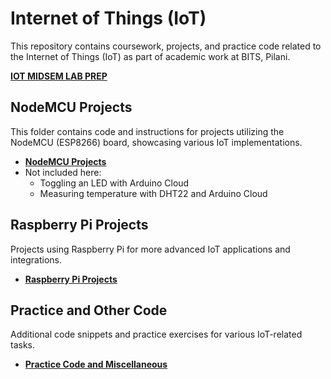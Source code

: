 # Internet of Things (IoT)

This repository contains coursework, projects, and practice code related to the Internet of Things (IoT) as part of academic work at BITS, Pilani.
<!-- [**IOT MIDSEM NOTES**](https://docs.google.com/document/d/1RVzj1frhIY4QntJ_ok5rZr6QToq0IAFC_53QJiQqQ_0/edit?usp=sharing) -->
[**IOT MIDSEM LAB PREP**](https://docs.google.com/document/d/1ZrOJz02MZ_o3LdPnzjQ86zoINnuuFDoUYRaBwk2VM9A/edit?usp=sharing)

## NodeMCU Projects
This folder contains code and instructions for projects utilizing the NodeMCU (ESP8266) board, showcasing various IoT implementations.

- [**NodeMCU Projects**](https://github.com/naganandana-n/Internet-of-Things/tree/main/NODEMCU)
- Not included here:
  - Toggling an LED with Arduino Cloud
  - Measuring temperature with DHT22 and Arduino Cloud

## Raspberry Pi Projects
Projects using Raspberry Pi for more advanced IoT applications and integrations.

- [**Raspberry Pi Projects**](https://github.com/naganandana-n/Internet-of-Things/tree/main/RASPBERRY%20PI)

## Practice and Other Code
Additional code snippets and practice exercises for various IoT-related tasks.

- [**Practice Code and Miscellaneous**](https://github.com/naganandana-n/Internet-of-Things/tree/main/PRACTICE%2C%20OTHER)
